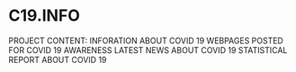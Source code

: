 # C19.INFO
PROJECT CONTENT:
INFORATION ABOUT COVID 19
WEBPAGES POSTED FOR COVID 19 AWARENESS
LATEST NEWS ABOUT COVID 19
STATISTICAL REPORT ABOUT COVID 19
